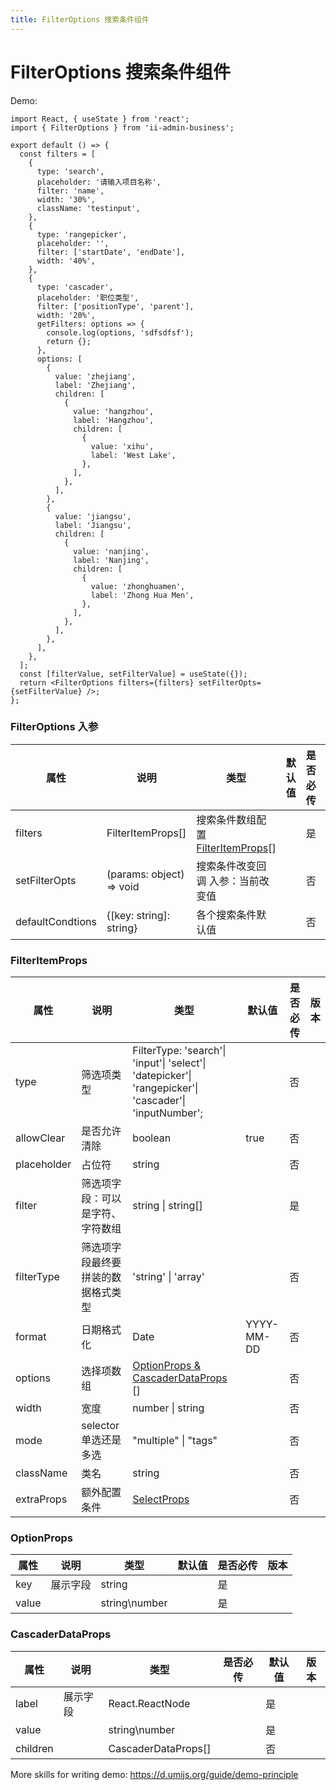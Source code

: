 ```yaml
---
title: FilterOptions 搜索条件组件
---
```


# FilterOptions 搜索条件组件

Demo:

```tsx
import React, { useState } from 'react';
import { FilterOptions } from 'ii-admin-business';

export default () => {
  const filters = [
    {
      type: 'search',
      placeholder: '请输入项目名称',
      filter: 'name',
      width: '30%',
      className: 'testinput',
    },
    {
      type: 'rangepicker',
      placeholder: '',
      filter: ['startDate', 'endDate'],
      width: '40%',
    },
    {
      type: 'cascader',
      placeholder: '职位类型',
      filter: ['positionType', 'parent'],
      width: '20%',
      getFilters: options => {
        console.log(options, 'sdfsdfsf');
        return {};
      },
      options: [
        {
          value: 'zhejiang',
          label: 'Zhejiang',
          children: [
            {
              value: 'hangzhou',
              label: 'Hangzhou',
              children: [
                {
                  value: 'xihu',
                  label: 'West Lake',
                },
              ],
            },
          ],
        },
        {
          value: 'jiangsu',
          label: 'Jiangsu',
          children: [
            {
              value: 'nanjing',
              label: 'Nanjing',
              children: [
                {
                  value: 'zhonghuamen',
                  label: 'Zhong Hua Men',
                },
              ],
            },
          ],
        },
      ],
    },
  ];
  const [filterValue, setFilterValue] = useState({});
  return <FilterOptions filters={filters} setFilterOpts={setFilterValue} />;
};
```

### FilterOptions 入参

| 属性             | 说明                     | 类型                                                             | 默认值 | 是否必传 | 版本 |
| ---------------- | ------------------------ | ---------------------------------------------------------------- | ------ | -------- | ---- |
| filters          | FilterItemProps[]        | 搜索条件数组配置 [FilterItemProps](/components/filter-options)[] |        | 是       |      |
| setFilterOpts    | (params: object) => void | 搜索条件改变回调 入参：当前改变值                                |        | 否       |      |
| defaultCondtions | {[key: string]: string}  | 各个搜索条件默认值                                               |        | 否       |      |

### FilterItemProps

| 属性        | 说明                               | 类型                                                                                                   | 默认值     | 是否必传 | 版本 |
| ----------- | ---------------------------------- | ------------------------------------------------------------------------------------------------------ | ---------- | -------- | ---- |
| type        | 筛选项类型                         | FilterType: 'search'\| 'input'\| 'select'\| 'datepicker'\| 'rangepicker'\| 'cascader'\| 'inputNumber'; |            | 否       |      |
| allowClear  | 是否允许清除                       | boolean                                                                                                | true       | 否       |      |
| placeholder | 占位符                             | string                                                                                                 |            | 否       |      |
| filter      | 筛选项字段：可以是字符、字符数组   | string \| string[]                                                                                     |            | 是       |      |
| filterType  | 筛选项字段最终要拼装的数据格式类型 | 'string' \| 'array'                                                                                    |            | 否       |      |
| format      | 日期格式化                         | Date                                                                                                   | YYYY-MM-DD | 否       |      |
| options     | 选择项数组                         | [OptionProps & CascaderDataProps](/components/filter-options) []                                       |            | 否       |      |
| width       | 宽度                               | number \| string                                                                                       |            | 否       |      |
| mode        | selector 单选还是多选              | "multiple" \| "tags"                                                                                   |            | 否       |      |
| className   | 类名                               | string                                                                                                 |            | 否       |      |
| extraProps  | 额外配置条件                       | [SelectProps](https://ant.design/components/select-cn/#Select-props)                                   |            | 否       |      |

### OptionProps

| 属性  | 说明     | 类型          | 默认值 | 是否必传 | 版本 |
| ----- | -------- | ------------- | ------ | -------- | ---- |
| key   | 展示字段 | string        |        | 是       |      |
| value |          | string\number |        | 是       |      |

### CascaderDataProps

| 属性     | 说明     | 类型                | 是否必传 | 默认值 | 版本 |
| -------- | -------- | ------------------- | -------- | ------ | ---- |
| label    | 展示字段 | React.ReactNode     |          | 是     |      |
| value    |          | string\number       |          | 是     |      |
| children |          | CascaderDataProps[] |          | 否     |      |

More skills for writing demo: https://d.umijs.org/guide/demo-principle
